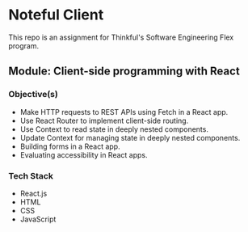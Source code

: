 # Noteful Client

This repo is an assignment for Thinkful's Software Engineering Flex program. 

## Module: Client-side programming with React

### Objective(s)
* Make HTTP requests to REST APIs using Fetch in a React app.
* Use React Router to implement client-side routing.
* Use Context to read state in deeply nested components.
* Update Context for managing state in deeply nested components.
* Building forms in a React app.
* Evaluating accessibility in React apps.

### Tech Stack
* React.js
* HTML
* CSS
* JavaScript

